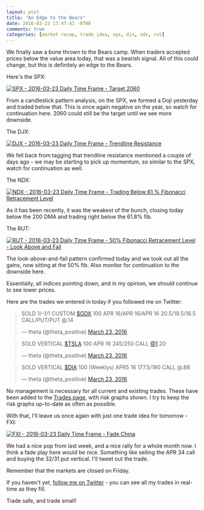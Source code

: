 ```yaml
---
layout: post
title: "An Edge to the Bears"
date: 2016-03-23 17:47:43 -0700
comments: true
categories: [market recap, trade idea, spx, djx, ndx, rut]
---
```


We finally saw a bone thrown to the Bears camp. When traders accepted prices below the value area today, that was a bearish signal. All of this could change, but this is definitely an edge to the Bears.

Here's the SPX:

[![SPX - 2016-03-23 Daily Time Frame - Target 2060](/images/blog/03232016/spx.png)](/images/blog/03232016/spx.png)

From a candlestick pattern analysis, on the SPX, we formed a Doji yesterday and traded below that. This is once again negative on the year, so watch for continuation here. 2060 could still be the target until we see more downside.

The DJX:

[![DJX - 2016-03-23 Daily Time Frame - Trendline Resistance](/images/blog/03232016/djx.png)](/images/blog/03232016/djx.png)

We fell back from tagging that trendline resistance mentioned a couple of days ago - we may be starting to pick up momentum, so similar to the SPX, watch for continuation as well.

The NDX:

[![NDX - 2016-03-23 Daily Time Frame - Trading Below 61.% Fibonacci Retracement Level](/images/blog/03232016/ndx.png)](/images/blog/03232016/ndx.png)

As it has been recently, it was the weakest of the bunch, closing today below the 200 DMA and trading right below the 61.8% fib.

The RUT:

[![RUT - 2016-03-23 Daily Time Frame - 50% Fibonacci Retracement Level - Look Above and Fail](/images/blog/03232016/rut.png)](/images/blog/03232016/rut.png)

The look-above-and-fail pattern confirmed today and we took out all the gains, now sitting at the 50% fib. Also monitor for continuation to the downside here.

Essentially, all indices pointing down, and in my opinion, we should continue to see lower prices.

Here are the trades we entered in today if you followed me on Twitter:

<blockquote class="twitter-tweet" data-lang="en"><p lang="en" dir="ltr">SOLD 1/-1/1 CUSTOM <a href="https://twitter.com/search?q=%24GDX&amp;src=ctag">$GDX</a> 100 APR 16/APR 16/APR 16 20.5/19.5/18.5 CALL/PUT/PUT @.14</p>&mdash; theta (@theta_positive) <a href="https://twitter.com/theta_positive/status/712634816756195329">March 23, 2016</a></blockquote>
<script async src="//platform.twitter.com/widgets.js" charset="utf-8"></script>

<blockquote class="twitter-tweet" data-lang="en"><p lang="en" dir="ltr">SOLD VERTICAL <a href="https://twitter.com/search?q=%24TSLA&amp;src=ctag">$TSLA</a> 100 APR 16 245/250 CALL <a href="https://twitter.com/1">@1</a>.20</p>&mdash; theta (@theta_positive) <a href="https://twitter.com/theta_positive/status/712658282419060738">March 23, 2016</a></blockquote>
<script async src="//platform.twitter.com/widgets.js" charset="utf-8"></script>

<blockquote class="twitter-tweet" data-lang="en"><p lang="en" dir="ltr">SOLD VERTICAL <a href="https://twitter.com/search?q=%24DIA&amp;src=ctag">$DIA</a> 100 (Weeklys) APR5 16 177.5/180 CALL @.88</p>&mdash; theta (@theta_positive) <a href="https://twitter.com/theta_positive/status/712712949941477376">March 23, 2016</a></blockquote>
<script async src="//platform.twitter.com/widgets.js" charset="utf-8"></script>

No management is necessary for all current and existing trades. These have been added to the [Trades page](/trades "Trades"), with risk graphs shown. I try to keep the risk graphs up-to-date as often as possible.

With that, I'll leave us once again with just one trade idea for tomorrow - FXI:

[![FXI - 2016-03-23 Daily Time Frame - Fade China](/images/blog/03232016/fxi.png)](/images/blog/03232016/fxi.png)

We had a nice pop from last week, and a nice rally for a whole month now. I think a fade play here would be nice. Something like selling the APR 34 call and buying the 32/31 put vertical. I'll tweet out the trade.

Remember that the markets are closed on Friday.  

If you haven't yet,  [follow me on Twitter](https://twitter.com/theta_positive "Follow @thetatrades on Twitter") - you can see all my trades in real-time as they fill.

Trade safe, and trade small!

